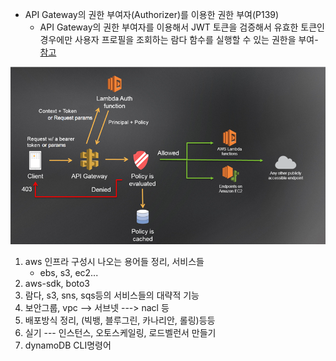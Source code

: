 - API Gateway의 권한 부여자(Authorizer)를 이용한 권한 부여(P139)
  - API Gateway의 권한 부여자를 이용해서 JWT 토큰을 검증해서 유효한 토큰인 경우에만 사용자 프로필을 조회하는 람다 함수를 실행할 수 있는 권한을 부여-[참고](https://auth0.com/docs/tokens/json-web-tokens/validate-json-web-tokens)

![img](img.assets/hEZB-UEIIdEijGTMoTtkzO-SH0vMH4rHw6SFBFhs_pTB7UNRnL4-CVCe-LnSwRtMSA0zoZ4KXJ-08Xrfbr_Mh729d1f5bY3lR53XVXwiteUJcEEZZOgmf3p4yjhJW_VJUpBBYYIv)

1. aws 인프라 구성시 나오는 용어들 정리, 서비스들
   - ebs, s3, ec2...
2. aws-sdk, boto3
3. 람다, s3, sns, sqs등의 서비스들의 대략적 기능
4. 보안그룹,  vpc --> 서브넷 ---> nacl 등
5. 배포방식 정리, (빅뱅, 블루그린, 카나리안, 롤링)등등
6. 실기 --- 인스턴스, 오토스케일링, 로드벨런서 만들기
7. dynamoDB CLI명령어